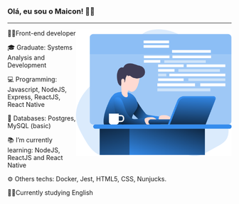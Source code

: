 ### Olá, eu sou o Maicon! 👋🧔

--------------------------

<div>
<p>👨‍💻Front-end developer <img align="right" src=".github/web_developer.png" width="350"/></p>
<p>🎓 Graduate: Systems Analysis and Development</p>
<p>💻 Programming: Javascript, NodeJS, Express, ReactJS, React Native</p>
<p>💾 Databases: Postgres, MySQL (basic)</p>
<p>📚 I’m currently learning: NodeJS, ReactJS and React Native</p>
<p>⚙️ Others techs: Docker, Jest, HTML5, CSS, Nunjucks.</p>
<p>🧑‍🎓Currently studying English</p>
</div>


